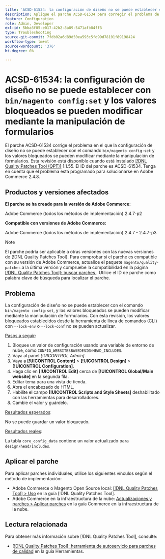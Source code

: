 ```yaml
---
title: 'ACSD-61534: la configuración de diseño no se puede establecer con bin/magento config:set, y los valores bloqueados se pueden modificar mediante la manipulación de formularios'
description: Aplique el parche ACSD-61534 para corregir el problema de Adobe Commerce en el que la configuración de diseño no se puede establecer con el comando bin/magento config:set y los valores bloqueados se pueden modificar mediante la manipulación de formularios.
feature: Configuration
role: Admin, Developer
exl-id: 5bba3f05-e017-42b2-8a89-5471afb84ff3
type: Troubleshooting
source-git-commit: 7fdb02a6d89d50ea593c5fd99d78101f89198424
workflow-type: tm+mt
source-wordcount: '376'
ht-degree: 0%

---
```


# ACSD-61534: la configuración de diseño no se puede establecer con `bin/magento config:set` y los valores bloqueados se pueden modificar mediante la manipulación de formularios

El parche ACSD-61534 corrige el problema en el que la configuración de diseño no se puede establecer con el comando `bin/magento config:set` y los valores bloqueados se pueden modificar mediante la manipulación de formularios. Esta revisión está disponible cuando está instalado [[!DNL Quality Patches Tool (QPT)]](/help/tools/quality-patches-tool/quality-patches-tool-to-self-serve-quality-patches.md) 1.1.55. El ID del parche es ACSD-61534. Tenga en cuenta que el problema está programado para solucionarse en Adobe Commerce 2.4.8.

## Productos y versiones afectados

**El parche se ha creado para la versión de Adobe Commerce:**

Adobe Commerce (todos los métodos de implementación) 2.4.7-p2

**Compatible con versiones de Adobe Commerce:**

Adobe Commerce (todos los métodos de implementación) 2.4.7 - 2.4.7-p3

>[!NOTE]
>
>El parche podría ser aplicable a otras versiones con las nuevas versiones de [!DNL Quality Patches Tool]. Para comprobar si el parche es compatible con su versión de Adobe Commerce, actualice el paquete `magento/quality-patches` a la última versión y compruebe la compatibilidad en la página [[!DNL Quality Patches Tool]: buscar parches &#x200B;](https://experienceleague.adobe.com/tools/commerce-quality-patches/index.html?lang=es). Utilice el ID de parche como palabra clave de búsqueda para localizar el parche.

## Problema

La configuración de diseño no se puede establecer con el comando `bin/magento config:set`, y los valores bloqueados se pueden modificar mediante la manipulación de formularios. Con esta revisión, los valores bloqueados establecidos desde la herramienta de línea de comandos (CLI) con `--lock-env` o `--lock-conf` no se pueden actualizar.

<u>Pasos a seguir</u>:

1. Bloquee un valor de configuración usando una variable de entorno de nube, como `CONFIG_WEBSITESBASEDESIGNHEAD_INCLUDES`.
1. Vaya al panel *[!UICONTROL Admin]*.
1. Vaya a **[!UICONTROL Content]** > **[!UICONTROL Design]** > **[!UICONTROL Configuration]**.
1. Haga clic en **[!UICONTROL Edit]** cerca de **[!UICONTROL Global/Main website]** en la segunda fila.
1. Editar tema para una vista de tienda.
1. Abra el encabezado de HTML.
1. Habilite el campo **[!UICONTROL Scripts and Style Sheets]** deshabilitado con las herramientas para desarrolladores.
1. Cambie el valor y guárdelo.

<u>Resultados esperados</u>:

No se puede guardar un valor bloqueado.

<u>Resultados reales</u>:

La tabla `core_config_data` contiene un valor actualizado para `design/head/includes`.

## Aplicar el parche

Para aplicar parches individuales, utilice los siguientes vínculos según el método de implementación:

* Adobe Commerce o Magento Open Source local: [[!DNL Quality Patches Tool] > Uso](/help/tools/quality-patches-tool/usage.md) en la guía [!DNL Quality Patches Tool].
* Adobe Commerce en la infraestructura de la nube: [Actualizaciones y parches > Aplicar parches](https://experienceleague.adobe.com/docs/commerce-cloud-service/user-guide/develop/upgrade/apply-patches.html?lang=es) en la guía Commerce en la infraestructura de la nube.

## Lectura relacionada

Para obtener más información sobre [!DNL Quality Patches Tool], consulte:

* [[!DNL Quality Patches Tool]: herramienta de autoservicio para parches de calidad](/help/tools/quality-patches-tool/quality-patches-tool-to-self-serve-quality-patches.md) en la guía Herramientas.
